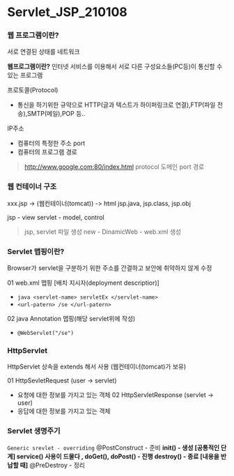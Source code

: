 # Servlet_JSP_210108

### 웹 프로그램이란?
서로 연결된 상태를 네트워크

**웹프로그램이란?** 인터넷 서비스를 이용해서 서로 다른 구성요소들(PC등)이 통신할 수 있는 프로그램

프로토콜(Protocol)
- 통신을 하기위한 규약으로 HTTP(글과 텍스트가 하이퍼링크로 연결),FTP(파일 전송),SMTP(메일),POP 등..

IP주소
- 컴퓨터의 특정한 주소
port
- 컴퓨터의 프로그램 경로
> http://www.google.com:80/index.html
protocol   도메인       port  경로


### 웹 컨테이너 구조
xxx.jsp ->       (웹컨테이너(tomcat))      -> html
            jsp.java, jsp.class, jsp.obj
 
 jsp - view 
 servlet - model, control
 
 > jsp, servlet 파일 생성
 new - DinamicWeb - web.xml 생성
 
### Servlet 맵핑이란?
 Browser가 servlet을 구분하기 위한 주소를 간결하고 보안에 취약하지 않게 수정
 
 01 web.xml 맵핑 [배치 지시자(deployment descriptior)]
 - ```java <servlet-name> servletEx </servlet-name>```
 - `<url-patern> /se </url-patern>`
 
 02 java Annotation 맵핑(해당 servlet위에 작성)
 - `@WebServlet("/se")`
 
 ### HttpServlet
 HttpServlet 상속을 extends 해서 사용 (웹컨테이너(tomcat)가 보유)

01 HttpSevletRequest (user -> servlet)
- 요청에 대한 정보를 가지고 있는 객체
02 HttpServletResponse (servlet -> user)
- 응답에 대한 정보를 가지고 있는 객체

### Servlet 생명주기
```Generic srevlet - overriding```
@PostConstruct - 준비
**init() - 생성 [공통적인 단계]
service() 사용이 드물다 , doGet(), doPost() - 진행
destroy() - 종료 [내용을 반납할 때]**
@PreDestroy - 정리
